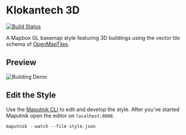 # Klokantech 3D
[![Build Status](https://travis-ci.org/openmaptiles/building-3d-gl-style.svg?branch=master)](https://travis-ci.org/openmaptiles/building-3d-gl-style)

A Mapbox GL basemap style featuring 3D buildings using the vector tile
schema of [OpenMapTiles](https://github.com/openmaptiles/openmaptiles).

## Preview

![Building Demo](https://cloud.githubusercontent.com/assets/1288339/21714427/36bc28b0-d3ff-11e6-95ea-0ddf851ae678.png)

## Edit the Style

Use the [Maputnik CLI](https://github.com/maputnik/editor) to edit and develop the style.
After you've started Maputnik open the editor on `localhost:8000`.

```
maputnik --watch --file style.json
```
